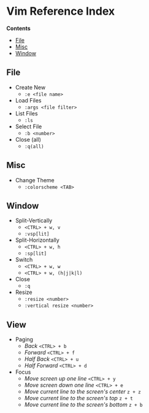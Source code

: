 # Vim Reference Index

**Contents**
* [File](#File)
* [Misc](#Misc)
* [Window](#Window)

## File
* Create New
	* `:e <file name>`
* Load Files
	* `:args <file filter>`
* List Files
	* `:ls`
* Select File
	* `:b <number>`
* Close (all)
	* `:q(all)`

## Misc
* Change Theme
	* `:colorscheme <TAB>`

## Window
* Split-Vertically
	* `<CTRL> + w, v`
	* `:vsp[lit]`
* Split-Horizontally
	* `<CTRL> + w, h`
	* `:sp[lit]`
* Switch
	* `<CTRL> + w, w`
	* `<CTRL> + w, (h|j|k|l)`
* Close
	* `:q`
* Resize
	* `:resize <number>`
	* `:vertical resize <number>`

## View
* Paging
	* *Back* `<CTRL> + b`
	* *Forward* `<CTRL> + f`
	* *Half Back* `<CTRL> + u`
	* *Half Forward* `<CTRL> + d`
* Focus
	* *Move screen up one line* `<CTRL> + y`
	* *Move screen down one line* `<CTRL> + e`
	* *Move current line to the screen's center* `z + z`
	* *Move current line to the screen's top* `z + t`
	* *Move current line to the screen's bottom* `z + b`
